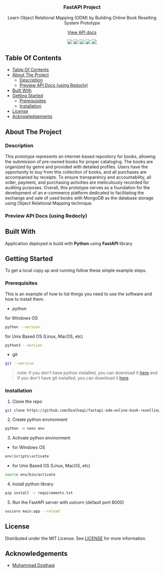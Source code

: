 <br/>
<p align="center">
  <h3 align="center">
    FastAPI Project
  </h3>

  <p align="center">
    Learn Object Relational Mapping (ODM) by Building Online Book Reselling System Prototype
    <br/>
  </p>
  <p align="center">
    <a href="https://dzalhaqi.github.io/api-docs-fastapi-odm-online-book-reselling-system/">
      View API docs
    </a>
  </p>
</p>

<p align="center">
  <p align="center">
    <img src="https://img.shields.io/github/downloads/dzalhaqi/fastapi-odm-online-book-reselling-system/total"/>
    <img src="https://img.shields.io/github/contributors/dzalhaqi/fastapi-odm-online-book-reselling-system?color=dark-green"/>
    <img src="https://img.shields.io/github/forks/dzalhaqi/fastapi-odm-online-book-reselling-system?style=social"/>
    <img src="https://img.shields.io/github/issues/dzalhaqi/fastapi-odm-online-book-reselling-system"/>
    <img src="https://img.shields.io/github/license/dzalhaqi/fastapi-odm-online-book-reselling-system"/>
  </p>
</p>

## Table Of Contents

- [Table Of Contents](#table-of-contents)
- [About The Project](#about-the-project)
  - [Description](#description)
  - [Preview API Docs (using Redocly)](#preview-api-docs-using-redocly)
- [Built With](#built-with)
- [Getting Started](#getting-started)
  - [Prerequisites](#prerequisites)
  - [Installation](#installation)
- [License](#license)
- [Acknowledgements](#acknowledgements)

## About The Project

### Description
This prototype represents an internet-based repository for books, allowing the submission of pre-owned books for proper cataloging. The books are organized by genre and provided with detailed profiles. Users have the opportunity to buy from this collection of books, and all purchases are accompanied by receipts. To ensure transparency and accountability, all order, payment, and purchasing activities are meticulously recorded for auditing purposes. Overall, this prototype serves as a foundation for the development of an e-commerce platform dedicated to facilitating the exchange and sale of used books with MongoDB as the database storage using Object Relational Mapping technique.

### Preview API Docs (using Redocly)



## Built With

Application deployed is build with **Python** using **FastAPI** library 

## Getting Started

To get a local copy up and running follow these simple example steps.

### Prerequisites

This is an example of how to list things you need to use the software and how to install them.

* python

for Windows OS
```sh
python --version 
```

for Unix Based OS (Linux, MacOS, etc)
```sh
python3 --version 
```

* git

```sh
git --version 
```

> note: if you don't have python installed, you can download it [here](https://www.python.org/downloads/) and if you don't have git installed, you can download it [here](https://git-scm.com/downloads)

### Installation

1. Clone the repo

```sh
git clone https://github.com/Dzalhaqi/fastapi-odm-online-book-reselling-system.git
```

2. Create python environment

```sh
python -m venv env
```

3. Activate python environment

* for Windows OS
```sh
env\Scripts\activate
```

* for Unix Based OS (Linux, MacOS, etc)
```sh
source env/bin/activate
```

4. Install python library

```sh
pip install -r requirements.txt
```

5. Run the FastAPI server with uvicorn (default port 8000)

```sh
uvicorn main:app --reload
```

## License

Distributed under the MIT License. See [LICENSE](https://github.com/dzalhaqi/fastapi-odm-online-book-reselling-system/blob/main/LICENSE) for more information.

## Acknowledgements

* [Muhammad Dzalhaqi](https://github.com/dzalhaqi/)
